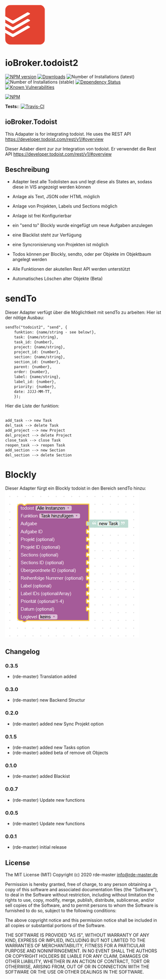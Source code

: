 ![Logo](admin/todoist.png)
# ioBroker.todoist2

[![NPM version](http://img.shields.io/npm/v/iobroker.template.svg)](https://www.npmjs.com/package/iobroker.todoist2)
[![Downloads](https://img.shields.io/npm/dm/iobroker.template.svg)](https://www.npmjs.com/package/iobroker.todoist2)
![Number of Installations (latest)](http://iobroker.live/badges/todoist2-installed.svg)
![Number of Installations (stable)](http://iobroker.live/badges/todoist2-stable.svg)
[![Dependency Status](https://img.shields.io/david/rde-master/iobroker.todoist2.svg)](https://david-dm.org/rde-master/iobroker.todoist2)
[![Known Vulnerabilities](https://snyk.io/test/github/rde-master/ioBroker.todoist2/badge.svg)](https://snyk.io/test/github/rde-master/ioBroker.todoist2)

[![NPM](https://nodei.co/npm/iobroker.todoist2.png?downloads=true)](https://nodei.co/npm/iobroker.todoist2/)

**Tests:**: [![Travis-CI](http://img.shields.io/travis/rde-master/ioBroker.todoist2/master.svg)](https://travis-ci.org/rde-master/ioBroker.todoist2.svg?branch=master)

## ioBroker.Todoist

This Adapater is for integrating todoist.
He uses the REST API
https://developer.todoist.com/rest/v1/#overview

Dieser Adaber dient zur zur Integration von todoist.
Er verwendet die Rest API
https://developer.todoist.com/rest/v1/#overview

## Beschreibung

* Adapter liest alle Todolisten aus und legt diese als States an, sodass diese in VIS angezeigt werden können
* Anlage als Text, JSON oder HTML möglich
* Anlage von Projekten, Labels und Sections möglich
* Anlage ist frei Konfigurierbar
* ein "send to" Blockly wurde eingefügt um neue Aufgaben anzulegen
* eine Blacklist steht zur Verfügung
* eine Syncronisierung von Projekten ist möglich
* Todos können per Blockly, sendto, oder per Objekte im Objektbaum angelegt werden
* Alle Funktionen der akutellen Rest API werden unterstützt

* Automatisches Löschen alter Objekte (Beta)


# sendTo
Dieser Adapter verfügt über die Möglichtkeit mit sendTo zu arbeiten:
Hier ist der nötige Ausbau:

 ``` 
 sendTo("todoist2", "send", {
     funktion: {name/string - see below!},
     task: {name/string},
     task_id: {number},
     project: {name/string},
     project_id: {number},
     section: {name/string},
     section_id: {number},
     parent: {number},
     order: {number},
     label: {name/string},
     label_id: {number},
     priority: {number},
     date: JJJJ-MM-TT,
     });
 
```

Hier die Liste der funktion:

 ``` 

add_task --> new Task
del_task --> delete Task
add_project --> new Project
del_project --> delete Project
close_task --> close Task 
reopen_task --> reopen Task
add_section --> new Section
del_section --> delete Section

```


# Blockly
Dieser Adapter fürgt ein Blockly todoist in den Bereich sendTo hinzu:
![Logo](blockly.png)




## Changelog
### 0.3.5
* (rde-master) Translation added

### 0.3.0
* (rde-master) new Backend Structur

### 0.2.0
* (rde-master) added new Sync Projekt option


### 0.1.5
* (rde-master) added new Tasks option
* (rde-master) added beta of remove olt Objects

### 0.1.0
* (rde-master) added Blackist

### 0.0.7
* (rde-master) Update new functions

### 0.0.5
* (rde-master) Update new functions

### 0.0.1
* (rde-master) initial release

## License
The MIT License (MIT)
Copyright (c) 2020 rde-master <info@rde-master.de>


Permission is hereby granted, free of charge, to any person obtaining a copy
of this software and associated documentation files (the "Software"), to deal
in the Software without restriction, including without limitation the rights
to use, copy, modify, merge, publish, distribute, sublicense, and/or sell
copies of the Software, and to permit persons to whom the Software is
furnished to do so, subject to the following conditions:

The above copyright notice and this permission notice shall be included in all
copies or substantial portions of the Software.

THE SOFTWARE IS PROVIDED "AS IS", WITHOUT WARRANTY OF ANY KIND, EXPRESS OR
IMPLIED, INCLUDING BUT NOT LIMITED TO THE WARRANTIES OF MERCHANTABILITY,
FITNESS FOR A PARTICULAR PURPOSE AND NONINFRINGEMENT. IN NO EVENT SHALL THE
AUTHORS OR COPYRIGHT HOLDERS BE LIABLE FOR ANY CLAIM, DAMAGES OR OTHER
LIABILITY, WHETHER IN AN ACTION OF CONTRACT, TORT OR OTHERWISE, ARISING FROM,
OUT OF OR IN CONNECTION WITH THE SOFTWARE OR THE USE OR OTHER DEALINGS IN THE
SOFTWARE.
